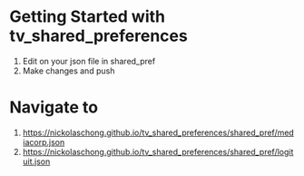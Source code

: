 # Getting Started with tv_shared_preferences

1. Edit on your json file in shared_pref
2. Make changes and push

# Navigate to 
1. https://nickolaschong.github.io/tv_shared_preferences/shared_pref/mediacorp.json
2. https://nickolaschong.github.io/tv_shared_preferences/shared_pref/logituit.json
